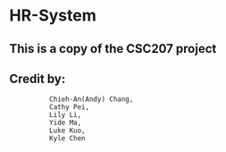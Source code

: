 # HR-System
## This is a copy of the CSC207 project
## Credit by: 
              Chieh-An(Andy) Chang,
              Cathy Pei, 
              Lily Li, 
              Yide Ma,  
              Luke Kuo, 
              Kyle Chen
